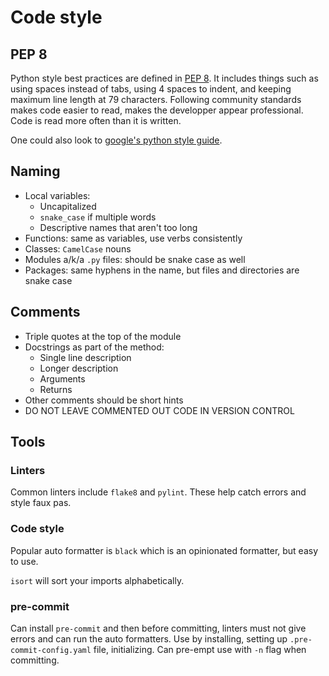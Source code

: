 # Code style

## PEP 8

Python style best practices are defined in [PEP 8](https://peps.python.org/pep-0008/).
It includes things such as using spaces instead of tabs, using 4 spaces to indent,
and keeping maximum line length at 79 characters. Following community standards
makes code easier to read, makes the developper appear professional. Code is
read more often than it is written.

One could also look to [google's python style guide](https://google.github.io/styleguide/pyguide.html).


## Naming

- Local variables:
  - Uncapitalized
  - `snake_case` if multiple words
  - Descriptive names that aren't too long
- Functions: same as variables, use verbs consistently
- Classes: `CamelCase` nouns
- Modules a/k/a `.py` files: should be snake case as well
- Packages: same hyphens in the name, but files and directories are snake case

## Comments

- Triple quotes at the top of the module
- Docstrings as part of the method:
  - Single line description
  - Longer description
  - Arguments
  - Returns
- Other comments should be short hints
- DO NOT LEAVE COMMENTED OUT CODE IN VERSION CONTROL

## Tools

### Linters

Common linters include `flake8` and `pylint`. These help catch errors
and style faux pas.

### Code style

Popular auto formatter is `black` which is an opinionated formatter, but 
easy to use.

`isort` will sort your imports alphabetically.

### pre-commit

Can install `pre-commit` and then before committing, linters must not
give errors and can run the auto formatters. Use by installing, setting
up `.pre-commit-config.yaml` file, initializing. Can pre-empt use with
`-n` flag when committing.
